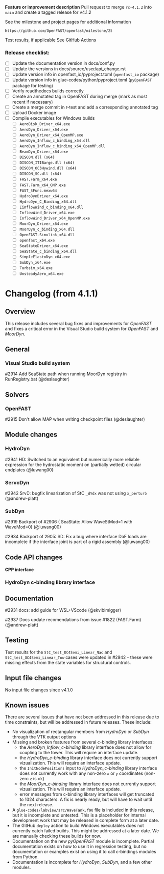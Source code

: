 **Feature or improvement description**
Pull request to merge `rc-4.1.2` into `main` and create a tagged release for v4.1.2

See the milestone and project pages for additional information

    https://github.com/OpenFAST/openfast/milestone/25

Test results, if applicable
See GitHub Actions

### Release checklist:
- [ ] Update the documentation version in docs/conf.py
- [ ] Update the versions in docs/source/user/api\_change.rst
- [ ] Update version info in openfast\_io/pyproject.toml (`openfast_io` package)
- [ ] Update version info in glue-codes/python/pyproject.toml (`pyOpenFAST` package for testing)
- [ ] Verify readthedocs builds correctly
- [ ] Create an annotated tag in OpenFAST during merge (mark as most recent if necessary)
- [ ] Create a merge commit in r-test and add a corresponding annotated tag
- [ ] Upload Docker image
- [ ] Compile executables for Windows builds
    - [ ] `AeroDisk_Driver_x64.exe`
    - [ ] `AeroDyn_Driver_x64.exe`
    - [ ] `AeroDyn_Driver_x64_OpenMP.exe`
    - [ ] `AeroDyn_Inflow_c_binding_x64.dll`
    - [ ] `AeroDyn_Inflow_c_binding_x64_OpenMP.dll`
    - [ ] `BeamDyn_Driver_x64.exe`
    - [ ] `DISCON.dll (x64)`
    - [ ] `DISCON_ITIBarge.dll (x64)`
    - [ ] `DISCON_OC3Hywind.dll (x64)`
    - [ ] `DISCON_SC.dll (x64)`
    - [ ] `FAST.Farm_x64.exe`
    - [ ] `FAST.Farm_x64_OMP.exe`
    - [ ] `FAST_SFunc.mexw64`
    - [ ] `HydroDynDriver_x64.exe`
    - [ ] `HydroDyn_C_Binding_x64.dll`
    - [ ] `IinflowWind_c_binding_x64.dll`
    - [ ] `InflowWind_Driver_x64.exe`
    - [ ] `InflowWind_Driver_x64_OpenMP.exe`
    - [ ] `MoorDyn_Driver_x64.exe`
    - [ ] `MoorDyn_c_binding_x64.dll`
    - [ ] `OpenFAST-Simulink_x64.dll`
    - [ ] `openfast_x64.exe`
    - [ ] `SeaStateDriver_x64.exe`
    - [ ] `SeaState_c_binding_x64.dll`
    - [ ] `SimpleElastoDyn_x64.exe`
    - [ ] `SubDyn_x64.exe`
    - [ ] `Turbsim_x64.exe`
    - [ ] `UnsteadyAero_x64.exe`

# Changelog (from 4.1.1)

## Overview

This release includes several bug fixes and improvements for _OpenFAST_ and fixes a critical error in the Visual Studio build system for _OpenFAST_ and _MoorDyn_. 


## General

### Visual Studio build system

#2914 Add SeaState path when running MoorDyn registry in RunRegistry.bat (@deslaughter)






## Solvers

### OpenFAST

#2915 Don't allow MAP when writing checkpoint files (@deslaughter)



## Module changes

### HydroDyn

#2941 HD: Switched to an equivalent but numerically more reliable expression for the hydrostatic moment on (partially wetted) circular endplates (@luwang00)



### ServoDyn

#2942 SrvD: bugfix linearization of StC `_dYdx` was not using `x_perturb` (@andrew-platt)

### SubDyn

#2919 Backport of #2906 ( SeaState: Allow WaveStMod=1 with WaveMod=0) (@luwang00)

#2934 Backport of 2905: SD: Fix a bug where interface DoF loads are incomplete if the interface joint is part of a rigid assembly (@luwang00)




## Code API changes

#### CPP interface



### HydroDyn c-binding library interface


## Documentation

#2931 docs: add guide for WSL+VScode (@skvibimigger)

#2937 Docs update recomendations from issue #1822 (FAST.Farm) (@andrew-platt)


## Testing

Test results for the `StC_test_OC4Semi_Linear_Nac` and `StC_test_OC4Semi_Linear_Tow` cases were updated in #2942 - these were missing effects from the state variables for structural controls.


## Input file changes

No input file changes since v4.1.0


## Known issues
There are several issues that have not been addressed in this release due to time constraints, but will be addressed in future releases.  These include:

- No visualization of rectangular members from _HydroDyn_ or _SubDyn_ through the VTK output options
- Missing and broken features from several c-binding library interfaces:
   - the _AeroDyn\_Inflow\_c-binding_ library interface does not allow for coupling to the tower.  This will require an interface update.
   - the _HydroDyn\_c-binding_ library interface does not currently support vizualization.  This will require an interface update.
   - the `InitNodePositions` input to _HydroDyn\_c-binding_ library interface does not currently work with any non-zero `x` or `y` coordinates (non-zero `z` is ok)
   - the _MoorDyn\_c-binding_ library interface does not currently support vizualization.  This will require an interface update.
   - error messages from c-binding library interfaces will get truncated to 1024 characters.  A fix is nearly ready, but will have to wait until the next release.
- A `glue-codes/labview/src/WaveTank.f90` file is included in this release, but it is incomplete and untested.  This is a placeholder for internal development work that may be released in complete form at a later date.
- The GitHub `deploy` action to build Windows executables does not currently catch failed builds.  This might be addressed at a later date. We are manually checking these builds for now.
- Documentation on the new _pyOpenFAST_ module is incomplete.  Partial documentation exists on how to use it in regression testing, but no documentation or examples exist on using it to call c-bindings modules from Python.
- Documentation is incomplete for _HydroDyn_, _SubDyn_, and a few other modules.
